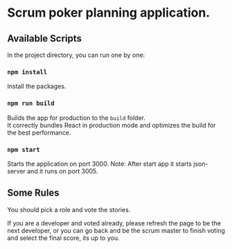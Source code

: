 # Scrum poker planning application.

## Available Scripts

In the project directory, you can run one by one:

### `npm install`

Install the packages.

### `npm run build`

Builds the app for production to the `build` folder.<br />
It correctly bundles React in production mode and optimizes the build for the best performance.

### `npm start`

Starts the application on port 3000.
Note: After start app it starts json-server and it runs on port 3005.

## Some Rules

You should pick a role and vote the stories.

If you are a developer and voted already, please refresh the page to be the next developer, or you can go back and be the scrum master to finish voting and select the final score, its up to you.
